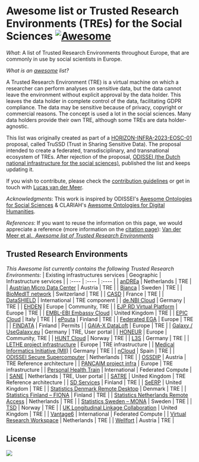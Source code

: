 # Awesome list or Trusted Research Environments (TREs) for the Social Sciences [![Awesome](https://awesome.re/badge.svg)](https://awesome.re)
*What*: A list of Trusted Research Environments throughout Europe, that are commonly in use by social scientists in Europe. 

*What is an [awesome](https://github.com/sindresorhus/awesome) list?*

A Trusted Research Environment (TRE) is a virtual machine on which a researcher can perform analyses on sensitive data, but the data cannot leave the environment without explicit approval by the data holder. This leaves the data holder in complete control of the data, facilitating GDPR compliance. The data may be sensitive because of privacy, copyright or commercial reasons. The concept is used a lot in the social sciences. Many data holders provide their own TRE, although some TREs are data holder-agnostic. 

This list was originally created as part of a [HORIZON-INFRA-2023-EOSC-01](https://ec.europa.eu/info/funding-tenders/opportunities/portal/screen/opportunities/topic-details/horizon-infra-2023-eosc-01-06;callCode=null;freeTextSearchKeyword=eosc-01-06;matchWholeText=true;typeCodes=1;statusCodes=31094501,31094502;programmePeriod=2021%20-%202027;programCcm2Id=43108390;programDivisionCode=null;focusAreaCode=null;destinationGroup=null;missionGroup=null;geographicalZonesCode=null;programmeDivisionProspect=null;startDateLte=null;startDateGte=null;crossCuttingPriorityCode=null;cpvCode=null;performanceOfDelivery=null;sortQuery=sortStatus;orderBy=asc;onlyTenders=false;topicListKey=topicSearchTablePageState) proposal, called TruSSD (Trust in Sharing Sensitive Data). The proposal intended to create a federated, transdisciplinary, and transnational ecosystem of TREs. After rejection of the proposal, [ODISSEI (the Dutch national infrastructure for the social sciences)](https://odissei-data.nl), published the list and keeps updating it.

<!-- Please note that, unless otherwise stated, the resources are in English. When available, the Digital Object Identifier (DOI) assigned by [FAIRsharing](https://fairsharing.org/) is added.  -->

If you wish to contribute, please check the [contribution guidelines](./CONTRIBUTION_GUIDELINES.md) or get in touch with [Lucas van der Meer](mailto:lucas@odissei-data.nl?subject=Awesome%20list%20of%20TREs). 

*Acknowledgments*: This work is inspired by ODISSEI's [Awesome Ontologies for Social Sciences](https://github.com/FAIR-Expertise-Hub/awesome-ontologies-social-sciences) & CLARIAH's [Awesome Ontologies for Digital Humanities](https://github.com/CLARIAH/awesome-humanities-ontologies).

*References*: If you want to reuse the information on this page, we would appreciate a reference (more information on the [citation page](./CITATION.cff)): [Van der Meer et al., _Awesome list of Trusted Research Environments_](https://github.com/odissei-data/awesome-tres-social-sciences/)


<!-- To add: from ENTRUST -->

<!-- ## Contents
- [ASDF](#Trusted-Research-Environments) -->


## Trusted Research Environments
_This Awesome list currently contains the following Trusted Research Environments:_
| Existing infrastructures services | Geographic | Infrastructure services |
| :---- | :---- | :---- |
| [anDREa](https://mydre.org/) | Netherlands | TRE |
| [Austrian Micro Data Center](https://www.statistik.at/services/tools/services/amdc-mikrodaten-fuer-die-wissenschaft) | Austria | TRE |
| [Bianca](https://www.snic.se/resources/compute-resources/bianca/) | Sweden | TRE |
| [BioMedIT network](https://sphn.ch/network/projects/biomedit/) | Switzerland | TRE |
| [CASD](https://www.casd.eu/en/) | France | TRE |
| [DataSHIELD](https://www.datashield.org/about/about-datashield-collated) | International | TRE component |
| [de.NBI Cloud](https://cloud.denbi.de/) | Germany | TRE |
| [EHDEN](https://www.ehden.eu/) | Europe | Community, TRE |
| [EJP RD Virtual Platform](https://www.ejprarediseases.org/what-is-it/) | Europe | TRE |
| [EMBL-EBI Embassy Cloud](https://www.embassycloud.org/) | United Kingdom | TRE |
| [EPIC Cloud](https://www.cnaf.infn.it/en/epic-cloud-en/) | Italy | TRE |
| [ePouta](https://research.csc.fi/-/epouta) | Finland | TRE |
| [Federated EGA](https://ega-archive.org/federated) | Europe | TRE |
| [FINDATA](https://findata.fi/en/)  | Finland | Permits |
| [GAIA-X DataLoft](https://gaia-x.eu/news/latest-news/health-x-a-common-data-space-for-the-health-sector/) | Europe | TRE |
| [Galaxy / UseGalaxy.eu](http://www.usegalaxy.eu) | Germany | TRE, User portal |
| [HONEUR](https://portal.honeur.org/) | Europe | Community, TRE |
| [HUNT Cloud](https://www.ntnu.edu/mh/huntcloud) | Norway | TRE |
| [L3S](https://www.l3s.de/en) | Germany | TRE |
| [LETHE project infrastructure](https://www.lethe-project.eu/deliverables-publications/) | Europe | TRE infrastructure |
| [Medical Informatics Initiative (MII)](https://www.uk-augsburg.de/kliniken-und-institute/institut-fuer-digitale-medizin/schwerpunkte/mediz.html) | Germany | TRE |
| [nCloud](https://www.bsc.es/supportkc/docs-ncloud/intro) | Spain | TRE |
| [ODISSEI Secure Supercomputer](https://odissei-data.nl/ossc/) | Netherlands | TRE |
| [OSSDIP](https://ossdip.at/) | Austria | TRE Reference architecture |
| [PANCAIM project infra](https://pancaim.eu/) | Europe | TRE infrastructure |
| [Personal Health Train](https://www.go-fair.org/implementation-networks/overview/personal-health-train/) | International | Federated Compute |
| [SANE](http://www.odissei-data.nl/sane) | Netherlands | TRE, User portal |
| [SATRE](https://dareuk.org.uk/driver-project-satre/) | United Kingdom | TRE Reference architecture |
| [SD Services](https://research.csc.fi/sensitive-data) | Finland | TRE |
| [SeERP](https://serp.ac.uk/)  | United Kingdom | TRE |
| [Statistics Denmark Remote Desktop](https://remote.dst.dk/my.policy) | Denmark | TRE  |
| [Statistics Finland – FIONA](https://www.stat.fi/tup/mikroaineistot/etakaytto\_en.html) | Finland | TRE  |
| [Statistics Netherlands Remote Access](https://www.cbs.nl/en-gb/our-services/customised-services-microdata/microdata-conducting-your-own-research) | Netherlands | TRE  |
| [Statistics Sweden – MONA](https://www.scb.se/en/services/ordering-data-and-statistics/ordering-microdata/mona--statistics-swedens-platform-for-access-to-microdata/) | Sweden | TRE |
| [TSD](https://www.uio.no/english/services/it/research/sensitive-data/) | Norway | TRE |
| [UK Longitudinal Linkage Collaboration](https://ukllc.ac.uk) | United Kingdom | TRE |
| [Vantage6](https://distributedlearning.ai/)  | International | Federated Compute |
| [Virtual Research Workspace](https://www.rug.nl/society-business/centre-for-information-technology/research/services/virtual-research-workspace?lang=en) | Netherlands | TRE |
| [Wellfort](https://tiss.tuwien.ac.at/fpl/project/index.xhtml?id=1617832) | Austria | TRE |




## License
<a href="http://creativecommons.org/publicdomain/zero/1.0/"><img src="https://i.creativecommons.org/p/zero/1.0/88x31.png"></a>

